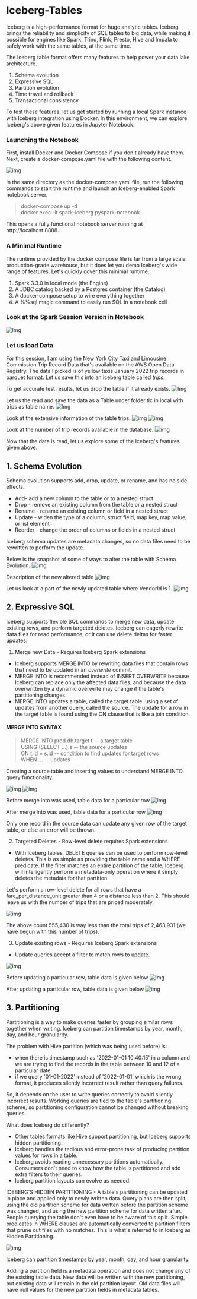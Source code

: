 # Iceberg-Tables

Iceberg is a high-performance format for huge analytic tables. Iceberg brings the reliability and simplicity of SQL tables to big data, while making it possible for engines like Spark, Trino, Flink, Presto, Hive and Impala to safely work with the same tables, at the same time.

The Iceberg table format offers many features to help power your data lake architecture.

1. Schema evolution 
2. Expressive SQL
3. Partition evolution 
4. Time travel and rollback
5. Transactional consistency

To test these features, let us get started by running a local Spark instance with Iceberg integration using Docker. In this environment, we can explore Iceberg's above given features in Jupyter Notebook.

### Launching the Notebook

First, install Docker and Docker Compose if you don't already have them. Next, create a docker-compose.yaml file with the following content.

![img](/Input_and_Output_images/docker_compose.png)

In the same directory as the docker-compose.yaml file, run the following commands to start the runtime and launch an Iceberg-enabled Spark notebook server.

> docker-compose up -d </br>
> docker exec -it spark-iceberg pyspark-notebook

This opens a fully functional notebook server running at http://localhost:8888. 

### A Minimal Runtime
The runtime provided by the docker compose file is far from a large scale production-grade warehouse, but it does let you demo Iceberg's wide range of features. Let's quickly cover this minimal runtime.

1. Spark 3.3.0 in local mode (the Engine)
2. A JDBC catalog backed by a Postgres container (the Catalog)
3. A docker-compose setup to wire everything together
4. A %%sql magic command to easily run SQL in a notebook cell

### Look at the Spark Session Version in Notebook
![Img](/Input_and_Output_images/sparksession.png)

### Let us load Data 
For this session, I am using the New York City Taxi and Limousine Commission Trip Record Data that's available on the AWS Open Data Registry. The data I picked is of yellow taxis January 2022 trip records in parquet format. Let us save this into an iceberg table called *trips*. 

To get accurate test results, let us drop the table if it already exists. 
![Img](/Input_and_Output_images/drop_table.png)

Let us the read and save the data as a Table under folder tlc in local with trips as table name. 
![Img](/Input_and_Output_images/read_and_save_data.png)

Look at the extensive information of the table trips. 
![img](/Input_and_Output_images/Description_1.png)
![img](/Input_and_Output_images/Description_2.png)

Look at the number of trip records available in the database.
![img](/Input_and_Output_images/count.png)

Now that the data is read, let us explore some of the Iceberg's features given above.

## 1. Schema Evolution 
Schema evolution supports add, drop, update, or rename, and has no side-effects. 

- Add- add a new column to the table or to a nested struct
- Drop - remove an existing column from the table or a nested struct
- Rename - rename an existing column or field in a nested struct
- Update - widen the type of a column, struct field, map key, map value, or list element
- Reorder - change the order of columns or fields in a nested struct

Iceberg schema updates are metadata changes, so no data files need to be rewritten to perform the update.

Below is the snapshot of some of ways to alter the table with Schema Evolution.
![img](/Input_and_Output_images/Schema_evolution.png)

Description of the new altered table
![img](/Input_and_Output_images/schema_evolution_description.png)

Let us look at a part of the newly updated table where VendorId is 1. 
![img](/Input_and_Output_images/Select.png)

## 2. Expressive SQL 
Iceberg supports flexible SQL commands to merge new data, update existing rows, and perform targeted deletes. Iceberg can eagerly rewrite data files for read performance, or it can use delete deltas for faster updates.

1.  Merge new Data -  Requires Iceberg Spark extensions </br>
- Iceberg supports MERGE INTO by rewriting data files that contain rows that need to be updated in an *overwrite* commit. </br>
- MERGE INTO is recommended instead of INSERT OVERWRITE because Iceberg can replace only the affected data files, and because the data overwritten by a dynamic overwrite may change if the table's partitioning changes. </br>
- MERGE INTO updates a table, called the target table, using a set of updates from another query, called the source. The update for a row in the target table is found using the ON clause that is like a join condition.

#### MERGE INTO SYNTAX

> MERGE INTO prod.db.target t   -- a target table </br>
> USING (SELECT ...) s          -- the source updates </br>
> ON t.id = s.id                -- condition to find updates for target rows </br>
> WHEN ...                      -- updates


Creating a source table and inserting values to understand MERGE INTO query functionality.

![img](/Input_and_Output_images/create_table.png)
![img](/Input_and_Output_images/Insert_and_merge.png)

Before merge into was used, table data for a particular row
![img](/Input_and_Output_images/before_merge_into.png)

After merge into was used, table data for a particular row
![img](/Input_and_Output_images/after_merge_into.png)

Only one record in the source data can update any given row of the target table, or else an error will be thrown.

2. Targeted Deletes - Row-level delete requires Spark extensions
- With Iceberg tables, DELETE queries can be used to perform row-level deletes. This is as simple as providing the table name and a WHERE predicate. If the filter matches an entire partition of the table, Iceberg will intelligently perform a metadata-only operation where it simply deletes the metadata for that partition.

Let's perform a row-level delete for all rows that have a fare_per_distance_unit greater than 4 or a distance less than 2. This should leave us with the number of trips that are priced moderately. 

![img](/Input_and_Output_images/delete_from_and_count.png)

The above count 555,430 is way less than the total trips of 2,463,931 (we have begun with this number of trips).

3. Update existing rows -  Requires Iceberg Spark extensions
- Update queries accept a filter to match rows to update.

![img](/Input_and_Output_images/update_set.png)

Before updating a particular row, table data is given below
![img](/Input_and_Output_images/before_update_set.png)

After updating a particular row, table data is given below
![img](/Input_and_Output_images/after_update_set.png)

## 3. Partitioning

Partitioning is a way to make queries faster by grouping similar rows together when writing. Iceberg can partition timestamps by year, month, day, and hour granularity. 

The problem with Hive partition (which was being used before) is: 
- when there is timestamp such as '2022-01-01 10:40:15' in a column and we are trying to find the records in the table between 10 and 12 of a particular date. 
- if we query '01-01-2022' instead of '2022-01-01' which is the wrong format, it produces silently incorrect result rather than query failures. 

So, it depends on the user to write queries correctly to avoid silently incorrect results. 
Working queries are tied to the table's partitioning scheme, so partitioning configuration cannot be changed without breaking queries. 

What does Iceberg do differently?
- Other tables formats like Hive support partitioning, but Iceberg supports hidden partitioning.
- Iceberg handles the tedious and error-prone task of producing partition values for rows in a table.
- Iceberg avoids reading unnecessary partitions automatically. Consumers don't need to know how the table is partitioned and add extra filters to their queries.
- Iceberg partition layouts can evolve as needed.

ICEBERG'S HIDDEN PARTITIONING -
A table's partitioning can be updated in place and applied only to newly written data. Query plans are then split, using the old partition scheme for data written before the partition scheme was changed, and using the new partition scheme for data written after. People querying the table don't even have to be aware of this split. Simple predicates in WHERE clauses are automatically converted to partition filters that prune out files with no matches. This is what's referred to in Iceberg as Hidden Partitioning.

![img](/Input_and_Output_images/partition.png)

Iceberg can partition timestamps by year, month, day, and hour granularity.

Adding a partition field is a metadata operation and does not change any of the existing table data. New data will be written with the new partitioning, but existing data will remain in the old partition layout. Old data files will have null values for the new partition fields in metadata tables.